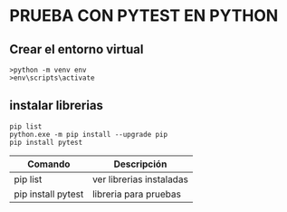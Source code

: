 # PRUEBA CON PYTEST EN PYTHON
## Crear el entorno virtual 
```
>python -m venv env
>env\scripts\activate
```
## instalar librerias
```
pip list
python.exe -m pip install --upgrade pip
pip install pytest
```
| Comando            | Descripción              |
| ------------------ | ------------------------ |
| pip list           | ver librerias instaladas |
| pip install pytest | libreria para pruebas    |